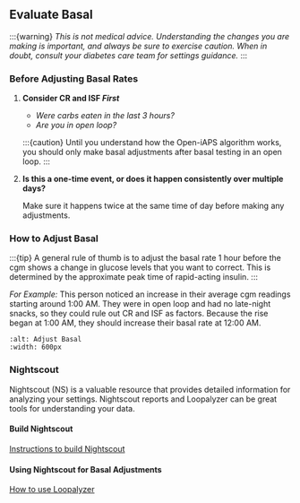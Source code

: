 ## Evaluate Basal

:::{warning}
<i>This is not medical advice. Understanding the changes you are making is important, and always be sure to exercise caution. When in doubt, consult your diabetes care team for settings guidance.</i>
:::

### Before Adjusting Basal Rates

1. <b>Consider CR and ISF <i>First</i></b>

   - <i>Were carbs eaten in the last 3 hours?</i>
   - <i>Are you in open loop?</i>

   :::{caution}
   Until you understand how the Open-iAPS algorithm works, you should only make basal adjustments after basal testing in an open loop.
   :::

2. <b>Is this a one-time event, or does it happen consistently over multiple days?</b>

   Make sure it happens twice at the same time of day before making any adjustments.

### How to Adjust Basal

:::{tip}
A general rule of thumb is to adjust the basal rate 1 hour before the cgm shows a change in glucose levels that you want to correct. This is determined by the approximate peak time of rapid-acting insulin.
:::

<i>For Example:</i> This person noticed an increase in their average cgm readings starting around 1:00 AM. They were in open loop and had no late-night snacks, so they could rule out CR and ISF as factors. Because the rise began at 1:00 AM, they should increase their basal rate at 12:00 AM.
```{figure} img/adjustBasal.png
:alt: Adjust Basal
:width: 600px
```

### Nightscout

Nightscout (NS) is a valuable resource that provides detailed information for analyzing your settings. Nightscout reports and Loopalyzer can be great tools for understanding your data.

#### Build Nightscout
[Instructions to build Nightscout](https://nightscout.github.io/nightscout/new_user/)

#### Using Nightscout for Basal Adjustments
[How to use Loopalyzer](https://nightscout.github.io/nightscout/reports/#loopalyzer)
